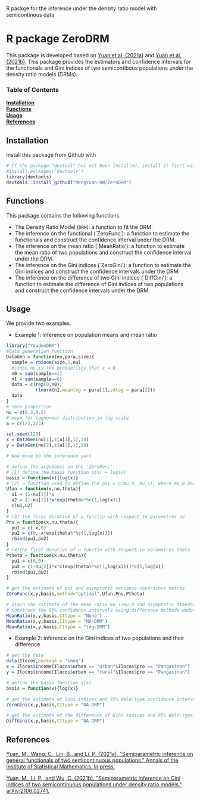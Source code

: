 # 
R packge for the inference under the density ratio model with semicontinous data
# R package ZeroDRM
This package is developed based on [Yuan et al. (2021a)](https://doi.org/10.1007/s10463-021-00804-4) and [Yuan et al. (2021b)](https://arxiv.org/abs/2106.02741). 
This package provides the estimators and confidence intervals for the functionals and Gini indices of two semicontibous populations under the density ratio models (DRMs).


### Table of Contents
**[Installation](#installation)**<br>
**[Functions](#functions)**<br>
**[Usage](#usage)**<br>
**[References](#references)**<br>
## Installation
Install this package from Github with 
```r
# If the package "devtool" has not been installed, install it fisrt with 
#install.packages("devtools")
library(devtools)
devtools::install_github("MengYuan-UW/ZeroDRM")
```
## Functions
This package contains the following functions:
- The Density Ratio Model (`DRM`): a function to fit the DRM.
- The inference on the functional (`ZeroFunc'): a function to estimate the functionals and construct the confidence interval under the DRM.
- The inference on the mean ratio (`MeanRatio'): a function to estimate the mean ratio of two populations and construct the confidence interval under the DRM.
- The inference on the Gini indices (`ZeroGini'): a function to estimate the Gini indices and construct the confidence intervals under the DRM.
- The inference on the difference of two Gini indices (`DiffGini'): a function to estimate the difference of Gini indices of two populations and construct the confidence intervals under the DRM.

## Usage
We provide two examples.
- Example 1: inference on population means and mean ratio
```r
library("YoudenDRM")
#Data generation function
DataGen = function(nu,para,size){
  sample = rbinom(size,1,nu)
  #since nu is the probability that x = 0
  n0 = sum(sample==1)
  n1 = sum(sample==0)
  data = c(rep(0,n0),
           rlnorm(n1,meanlog = para[1],sdlog = para[2]))
  data
}
# zero proportion
nu = c(0.3,0.5)
# mean for lognormal distribution in log scale
a = c(1/3,2/3)

set.seed(123)
x = DataGen(nu[1],c(a[1],1),50)
y = DataGen(nu[2],c(a[2],1),50)

# Now move to the inference part

# define the arguments in the 'ZeroFunc'
# (1) define the basis function q(x) = log(x)
basis = function(x){log(x)}
# (2) u function used to define the psi = c(mu_0, mu_1), where mu_0 and mu_1 are population means for x and y, respectively
Ufun = function(x,nu,theta){
  u1 = (1-nu[1])*x
  u2 = (1-nu[2])*x*exp(theta%*%c(1,log(x)))
  c(u1,u2)
}
# (3) the first derative of u functin with respect to parametres nu
Pnu = function(x,nu,theta){
  pu1 = c(-x,0)
  pu2 = c(0,-x*exp(theta%*%c(1,log(x))))
  rbind(pu1,pu2)
}
# (4)the first derative of u functin with respect to parametres theta
Ptheta = function(x,nu,theta){
  pu1 = c(0,0)
  pu2 = (1-nu[2])*x*c(exp(theta%*%c(1,log(x))))*c(1,log(x))
  rbind(pu1,pu2)
}

# get the estimate of psi and asymptotic variance-covaraince matrix
ZeroFunc(x,y,basis,method="optimal",Ufun,Pnu,Ptheta)

# otain the estimate of the mean ratio mu_1/mu_0 and asymptotic standard deviation
# construct the 95% confidence intervals using difference methods under the density ratio model
MeanRatio(x,y,basis,CItype = "None")
MeanRatio(x,y,basis,CItype = "NA-DRM")
MeanRatio(x,y,basis,CItype = "log-DRM")
```
- Example 2: inference on the Gini indices of two populations and their difference 
```r
# get the data 
data(Ilocos,package = "ineq")
x = Ilocos$income[Ilocos$urban == "urban"&Ilocos$pro == "Pangasinan"]
y = Ilocos$income[Ilocos$urban == "rural"&Ilocos$pro == "Pangasinan"]

# define the basis function q(x)
basis = function(x){log(x)}

# get the estimate of Gini indices and 95% Wald-type confidence intervals
ZeroGini(x,y,basis,CItype = "NA-DRM")

# get the estimate of the difference of Gini indices and 95% Wald-type confidence intervals
DiffGini(x,y,basis,CItype = "NA-DRM")
```

## References

[Yuan, M., Wang, C., Lin, B., and Li, P. (2021a). "Semiparametric inference on general functionals of two semicontinuous populations." Annals of the Institute of Statistical Mathematics. In press.](https://doi.org/10.1007/s10463-021-00804-4)

[Yuan, M., Li, P., and Wu, C. (2021b). "Semiparametric inference on Gini indices of two semicontinuous populations under density ratio models." arXiv:2106.02741.](https://arxiv.org/abs/2106.02741)
